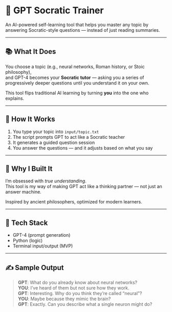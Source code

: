 # 🧠 GPT Socratic Trainer

An AI-powered self-learning tool that helps you master any topic by answering Socratic-style questions — instead of just reading summaries.

---

## 📚 What It Does

You choose a topic (e.g., neural networks, Roman history, or Stoic philosophy),  
and GPT-4 becomes your **Socratic tutor** — asking you a series of progressively deeper questions until you understand it on your own.

This tool flips traditional AI learning by turning **you** into the one who explains.

---

## 🔁 How It Works

1. You type your topic into `input/topic.txt`
2. The script prompts GPT to act like a Socratic teacher
3. It generates a guided question session
4. You answer the questions — and it adjusts based on what you say

---

## 🎯 Why I Built It

I’m obsessed with *true understanding*.  
This tool is my way of making GPT act like a thinking partner — not just an answer machine.

Inspired by ancient philosophers, optimized for modern learners.

---

## 🧰 Tech Stack

- GPT-4 (prompt generation)
- Python (logic)
- Terminal input/output (MVP)

---

## ✍️ Sample Output

> **GPT**: What do you already know about neural networks?  
> **YOU**: I’ve heard of them but not sure how they work.  
> **GPT**: Interesting. Why do you think they’re called “neural”?  
> **YOU**: Maybe because they mimic the brain?  
> **GPT**: Exactly. Can you describe what a single neuron might do?
